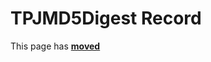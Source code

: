 # TPJMD5Digest Record

This page has [**moved**](https://lib-docs.delphidabbler.com/MD5/1/API/TPJMD5Digest)